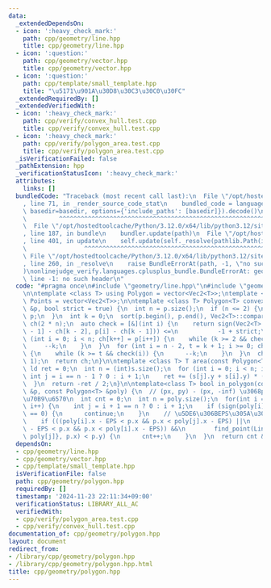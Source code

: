 ```yaml
---
data:
  _extendedDependsOn:
  - icon: ':heavy_check_mark:'
    path: cpp/geometry/line.hpp
    title: cpp/geometry/line.hpp
  - icon: ':question:'
    path: cpp/geometry/vector.hpp
    title: cpp/geometry/vector.hpp
  - icon: ':question:'
    path: cpp/template/small_template.hpp
    title: "\u5171\u901A\u30D8\u30C3\u30C0\u30FC"
  _extendedRequiredBy: []
  _extendedVerifiedWith:
  - icon: ':heavy_check_mark:'
    path: cpp/verify/convex_hull.test.cpp
    title: cpp/verify/convex_hull.test.cpp
  - icon: ':heavy_check_mark:'
    path: cpp/verify/polygon_area.test.cpp
    title: cpp/verify/polygon_area.test.cpp
  _isVerificationFailed: false
  _pathExtension: hpp
  _verificationStatusIcon: ':heavy_check_mark:'
  attributes:
    links: []
  bundledCode: "Traceback (most recent call last):\n  File \"/opt/hostedtoolcache/Python/3.12.0/x64/lib/python3.12/site-packages/onlinejudge_verify/documentation/build.py\"\
    , line 71, in _render_source_code_stat\n    bundled_code = language.bundle(stat.path,\
    \ basedir=basedir, options={'include_paths': [basedir]}).decode()\n          \
    \         ^^^^^^^^^^^^^^^^^^^^^^^^^^^^^^^^^^^^^^^^^^^^^^^^^^^^^^^^^^^^^^^^^^^^^^^^^^^^^^^^^\n\
    \  File \"/opt/hostedtoolcache/Python/3.12.0/x64/lib/python3.12/site-packages/onlinejudge_verify/languages/cplusplus.py\"\
    , line 187, in bundle\n    bundler.update(path)\n  File \"/opt/hostedtoolcache/Python/3.12.0/x64/lib/python3.12/site-packages/onlinejudge_verify/languages/cplusplus_bundle.py\"\
    , line 401, in update\n    self.update(self._resolve(pathlib.Path(included), included_from=path))\n\
    \                ^^^^^^^^^^^^^^^^^^^^^^^^^^^^^^^^^^^^^^^^^^^^^^^^^^^^^^^^^\n \
    \ File \"/opt/hostedtoolcache/Python/3.12.0/x64/lib/python3.12/site-packages/onlinejudge_verify/languages/cplusplus_bundle.py\"\
    , line 260, in _resolve\n    raise BundleErrorAt(path, -1, \"no such header\"\
    )\nonlinejudge_verify.languages.cplusplus_bundle.BundleErrorAt: geometry/line.hpp:\
    \ line -1: no such header\n"
  code: "#pragma once\n#include \"geometry/line.hpp\"\n#include \"geometry/vector.hpp\"\
    \n\ntemplate <class T> using Polygon = vector<Vec2<T>>;\ntemplate <class T> using\
    \ Points = vector<Vec2<T>>;\n\ntemplate <class T> Polygon<T> convex_hull(Points<T>\
    \ &p, bool strict = true) {\n  int n = p.size();\n  if (n <= 2) {\n    return\
    \ p;\n  }\n  int k = 0;\n  sort(p.begin(), p.end(), Vec2<T>::compare_x);\n  vector<Vec2<T>>\
    \ ch(2 * n);\n  auto check = [&](int i) {\n    return sign(Vec2<T>::cross(ch[k\
    \ - 1] - ch[k - 2], p[i] - ch[k - 1])) <=\n           -1 + strict;\n  };\n  for\
    \ (int i = 0; i < n; ch[k++] = p[i++]) {\n    while (k >= 2 && check(i)) {\n \
    \     --k;\n    }\n  }\n  for (int i = n - 2, t = k + 1; i >= 0; ch[k++] = p[i--])\
    \ {\n    while (k >= t && check(i)) {\n      --k;\n    }\n  }\n  ch.resize(k -\
    \ 1);\n  return ch;\n}\n\ntemplate <class T> T area(const Polygon<T> &s) {\n \
    \ ld ret = 0;\n  int n = (int)s.size();\n  for (int i = 0; i < n; i++) {\n   \
    \ int j = i == n - 1 ? 0 : i + 1;\n    ret += (s[j].y + s[i].y) * (s[j].x - s[i].x);\n\
    \  }\n  return -ret / 2;\n}\n\ntemplate<class T> bool in_polygon(const Vec2<T>\
    \ &p, const Polygon<T> &poly) {\n  // (px, py) - (px, -inf) \u3068poly\u306E\u4EA4\
    \u70B9\u6570\n  int cnt = 0;\n  int n = poly.size();\n  for(int i = 0; i < n;\
    \ i++) {\n    int j = i + 1 == n ? 0 : i + 1;\n    if (sign(poly[i].x - poly[j].x)\
    \ == 0) {\n      continue;\n    }\n    // \u5DE6\u306BEPS\u305A\u3089\u3059\n\
    \    if (((poly[i].x - EPS < p.x && p.x < poly[j].x - EPS) ||\n         (poly[j].x\
    \ - EPS < p.x && p.x < poly[i].x - EPS)) &&\n        find_point(Line{poly[i],\
    \ poly[j]}, p.x) < p.y) {\n      cnt++;\n    }\n  }\n  return cnt & 1;\n}"
  dependsOn:
  - cpp/geometry/line.hpp
  - cpp/geometry/vector.hpp
  - cpp/template/small_template.hpp
  isVerificationFile: false
  path: cpp/geometry/polygon.hpp
  requiredBy: []
  timestamp: '2024-11-23 22:11:34+09:00'
  verificationStatus: LIBRARY_ALL_AC
  verifiedWith:
  - cpp/verify/polygon_area.test.cpp
  - cpp/verify/convex_hull.test.cpp
documentation_of: cpp/geometry/polygon.hpp
layout: document
redirect_from:
- /library/cpp/geometry/polygon.hpp
- /library/cpp/geometry/polygon.hpp.html
title: cpp/geometry/polygon.hpp
---
```

